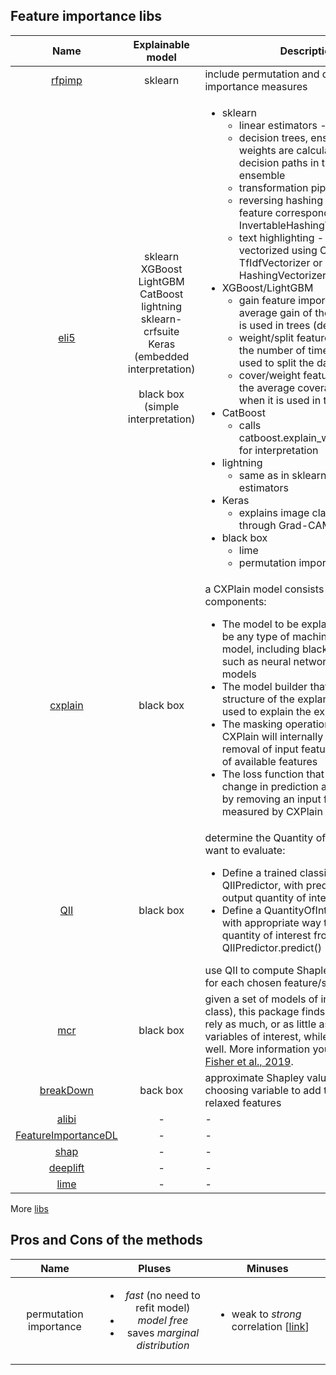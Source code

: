 ## Feature importance libs

| Name | Explainable model | Description |
|:--:|:--:|--|
| [rfpimp](https://github.com/parrt/random-forest-importances) | sklearn | include permutation and drop-column importance measures |
| [eli5](https://eli5.readthedocs.io/en/latest/index.html) | sklearn<br/>XGBoost<br/>LightGBM<br/>CatBoost<br/>lightning<br/>sklearn-crfsuite<br/>Keras<br/>(embedded interpretation)<br/><br/>black box<br/>(simple interpretation) | <ul> <li>sklearn<ul><li>linear estimators - explain weights</li><li>decision trees, ensembles - feature weights are calculated by following decision paths in trees of an ensemble</li><li>transformation pipelines</li><li>reversing hashing trick - can find feature correspondence with InvertableHashingVectorizer</li><li>text highlighting -  if the document is vectorized using CountVectorizer, TfIdfVectorizer or HashingVectorizer</li></ul></li> <li>XGBoost/LightGBM<ul><li>gain feature importance - the average gain of the feature when it is used in trees (default)</li><li>weight/split feature importance -  the number of times a feature is used to split the data across all trees</li><li>cover/weight feature importance - the average coverage of the feature when it is used in trees</li></ul> <li>CatBoost<ul><li>calls catboost.explain_weights_catboost() for interpretation</li></ul><li>lightning<ul><li>same as in sklearn for linear estimators </li></ul><li>Keras<ul><li>explains image classifications through Grad-CAM</li></ul></li><li>black box<ul><li>lime</li><li>permutation importance</li></ul> </ul> |
| [cxplain](https://github.com/d909b/cxplain) | black box | a CXPlain model consists of four main components: <ul><li>The model to be explained which can be any type of machine-learning model, including black-box models, such as neural networks and ensemble models</li><li>The model builder that defines the structure of the explanation model to be used to explain the explained model</li><li>The masking operation that defines how CXPlain will internally simulate the removal of input features from the set of available features</li><li>The loss function that defines how the change in prediction accuracy incurred by removing an input feature will be measured by CXPlain</li></ul> |
| [QII](https://github.com/hovinh/QII) | black box | determine the Quantity of interest that we want to evaluate: <ul><li>Define a trained classifier inheriting the QIIPredictor, with predict() method to output quantity of interest.</li><li>Define a QuantityOfInterest instance with appropriate way to compute quantity of interest from output of QIIPredictor.predict()</li></ul> use QII to compute Shapley/Banzhaf values for each chosen feature/set. |
| [mcr](https://github.com/aaronjfisher/mcr) | black box | given a set of models of interest (a model class), this package finds the models that rely as much, or as little as possible on variables of interest, while still performing well. More information you can find in [Fisher et al., 2019](https://www.jmlr.org/papers/v20/18-760.html). |
| [breakDown](https://github.com/MI2DataLab/pyBreakDown) | back box | approximate Shapley values by sequentially choosing variable to add to the set of relaxed features |
| [alibi](https://docs.seldon.io/projects/alibi/en/stable/index.html) | - | - |
| [FeatureImportanceDL](https://github.com/maksym33/FeatureImportanceDL) | - | - |
| [shap](https://github.com/slundberg/shap) | - | - |
| [deeplift](https://github.com/kundajelab/deeplift) | - | - |
| [lime](https://github.com/marcotcr/lime) | - | - |

More [libs](https://github.com/jphall663/awesome-machine-learning-interpretability#explainability--or-fairness-enhancing-software-packages)

## Pros and Cons of the methods

| Name | Pluses | Minuses |
|:--:|:--:|--|
| permutation importance | <ul><li>*fast* (no need to refit model)</li><li>*model free*</li><li>saves *marginal distribution*</li><ul> | <ul><li>weak to *strong* correlation [[link](https://towardsdatascience.com/stop-permuting-features-c1412e31b63f)] </li><ul> |
